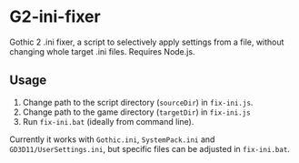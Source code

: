 # G2-ini-fixer
Gothic 2 .ini fixer, a script to selectively apply settings from a file, without changing whole target .ini files. Requires Node.js.

## Usage
1. Change path to the script directory (`sourceDir`) in `fix-ini.js`.
2. Change path to the game directory (`targetDir`) in `fix-ini.js`
3. Run `fix-ini.bat` (ideally from command line).


Currently it works with `Gothic.ini`, `SystemPack.ini` and `GD3D11/UserSettings.ini`, but specific files can be adjusted in `fix-ini.bat`.
